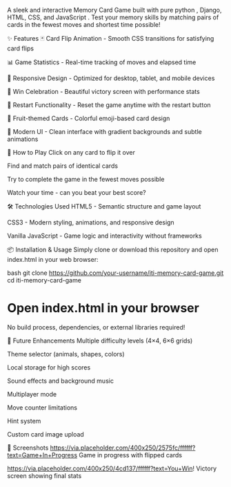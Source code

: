 A sleek and interactive Memory Card Game built with pure python , Django, HTML, CSS, and JavaScript . Test your memory skills by matching pairs of cards in the fewest moves and shortest time possible!


✨ Features
🃏 Card Flip Animation - Smooth CSS transitions for satisfying card flips

📊 Game Statistics - Real-time tracking of moves and elapsed time

📱 Responsive Design - Optimized for desktop, tablet, and mobile devices

🎯 Win Celebration - Beautiful victory screen with performance stats

🔄 Restart Functionality - Reset the game anytime with the restart button

🍎 Fruit-themed Cards - Colorful emoji-based card design

🎨 Modern UI - Clean interface with gradient backgrounds and subtle animations

🚀 How to Play
Click on any card to flip it over

Find and match pairs of identical cards

Try to complete the game in the fewest moves possible

Watch your time - can you beat your best score?

🛠️ Technologies Used
HTML5 - Semantic structure and game layout

CSS3 - Modern styling, animations, and responsive design

Vanilla JavaScript - Game logic and interactivity without frameworks

📦 Installation & Usage
Simply clone or download this repository and open index.html in your web browser:

bash
git clone https://github.com/your-username/iti-memory-card-game.git
cd iti-memory-card-game
# Open index.html in your browser
No build process, dependencies, or external libraries required!

🎯 Future Enhancements
Multiple difficulty levels (4×4, 6×6 grids)

Theme selector (animals, shapes, colors)

Local storage for high scores

Sound effects and background music

Multiplayer mode

Move counter limitations

Hint system

Custom card image upload

📸 Screenshots
https://via.placeholder.com/400x250/2575fc/ffffff?text=Game+In+Progress
Game in progress with flipped cards

https://via.placeholder.com/400x250/4cd137/ffffff?text=You+Win!
Victory screen showing final stats






